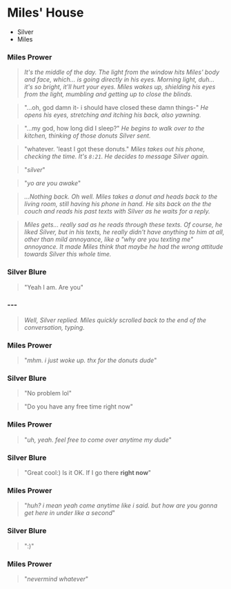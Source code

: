 # Miles' House
- Silver
- Miles

### Miles Prower

> *It's the middle of the day. The light from the window hits Miles' body and face, which... is going directly in his eyes. Morning light, duh... it's so bright, it'll hurt your eyes. Miles wakes up, shielding his eyes from the light, mumbling and getting up to close the blinds.* 

> "...oh, god damn it- i should have closed these damn things-" *He opens his eyes, stretching and itching his back, also yawning.* 

> "...my god, how long did I sleep?" *He begins to walk over to the kitchen, thinking of those donuts Silver sent.* 

> "whatever. 'least I got these donuts." *Miles takes out his phone, checking the time. It's `8:21`. He decides to message Silver again.*

> 

> "*silver*"

> "*yo are you awake*"

> 

> *...Nothing back. Oh well. Miles takes a donut and heads back to the living room, still having his phone in hand. He sits back on the the couch and reads his past texts with Silver as he waits for a reply.*

> *Miles gets... really sad as he reads through these texts. Of course, he liked Silver, but in his texts, he really didn't have anything to him at all, other than mild annoyance, like a "why are you texting me" annoyance. It made Miles think that maybe he had the wrong attitude towards Silver this whole time.*

### Silver Blure


> "Yeah I am. Are you"

### ---

> *Well, Silver replied. Miles quickly scrolled back to the end of the conversation, typing.*

### Miles Prower

> "*mhm. i just woke up. thx for the donuts dude*"

### Silver Blure

> "No problem lol"

> 

> "Do you have any free time right now"

### Miles Prower

> "*uh, yeah. feel free to come over anytime my dude*"

### Silver Blure

> "Great cool:) Is it OK. If I go there __right now__"

### Miles Prower

> "*huh? i mean yeah come anytime like i said. but how are you gonna get here in under like a second*"

### Silver Blure

> ":)"

### Miles Prower

> "*nevermind whatever*"
